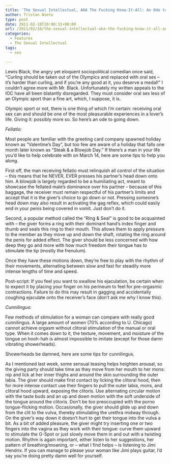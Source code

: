 ```yaml
---
title: 'The Sexual Intellectual, AKA The Fucking Know-It-All: An Ode to Going Down'
author: Tristan Nieto
type: post
date: 2011-02-18T20:00:31+00:00
url: /2011/02/18/the-sexual-intellectual-aka-the-fucking-know-it-all-an-ode-to-going-down/
categories:
  - Features
  - The Sexual Intellectual
tags:
  - sex

---
```

Lewis Black, the angry yet eloquent sociopolitical comedian once said, “Curling should be taken out of the Olympics and replaced with oral sex – it’s harder than curling, and if you’re any good at it, you deserve a medal!” I couldn’t agree more with Mr. Black. Unfortunately my written appeals to the IOC have all been blatantly disregarded. They must consider oral sex less of an Olympic sport than a fine art, which, I suppose, it is.

Olympic sport or not, there is one thing of which I’m certain: receiving oral sex can and should be one of the most pleasurable experiences in a lover’s life. Giving it: possibly more so. So here’s an ode to going down.

_Fellatio:_

Most people are familiar with the greeting card company spawned holiday known as “Valentine’s Day”, but too few are aware of a holiday that falls one month later known as “Steak & a Blowjob Day.” If there’s a man in your life you’d like to help celebrate with on March 14, here are some tips to help you along.

First off, the man receiving fellatio must relinquish all control of the situation – this means that he NEVER, EVER presses his partner’s head down onto him. A blowjob is largely regarded to be a humiliating act, meant to showcase the fellated male’s dominance over his partner – because of this baggage, the receiver must remain respectful of his partner’s limits and accept that it is the giver’s choice to go down or not. Pressing someone’s head down may also result in activating the gag reflex, which could easily end in your penis being covered in vomit. Just don’t do it.

Second, a popular method called the “Ring & Seal” is good to be acquainted with – the giver forms a ring with their dominant hand’s index finger and thumb and seals this ring to their mouth. This allows them to apply pressure to the member as they move up and down the shaft, rotating the ring around the penis for added effect. The giver should be less concerned with how deep they go and more with how much freedom their tongue has to stimulate the tip (mostly the frenulum).

Once they have these motions down, they’re free to play with the rhythm of their movements, alternating between slow and fast for steadily more intense lengths of time and speed.

Post-script: If you feel you want to swallow his ejaculation, be certain when to expect it by placing your finger on his perineum to feel for pre-orgasmic contractions. Failure to do this may result in gagging and accidentally coughing ejaculate onto the receiver’s face (don’t ask me why I know this).

_Cunnilingus:_

Few methods of stimulation for a woman can compare with really good cunnilingus. A large amount of women (70% according to U. Chicago) cannot achieve orgasm without clitoral stimulation of the manual or oral type. When it comes down to it, the texture, movement, and moisture of the tongue on hooh-hah is almost impossible to imitate (except for those damn vibrating showerheads).

Showerheads be damned, here are some tips for cunnilingus.

As I mentioned last week, some sensual teasing helps heighten arousal, so the giving party should take time as they move from her mouth to her mons: nip and lick at her inner thighs and around the skin surrounding the outer labia. The giver should make first contact by licking the clitoral hood, then for more intense contact use their fingers to pull the outer labia, mons, and clitoral hood upward, exposing the clitoris. Use alternating circular motion with the taste buds and an up and down motion with the soft underside of the tongue around the clitoris. Don’t be too preoccupied with the porno tongue-flicking motion. Occasionally, the giver should glide up and down from the clit to the vulva, thereby stimulating the urethra midway through. On the giver’s way down it doesn’t hurt to get their tongue into the vulva a bit. As a bit of added pleasure, the giver might try inserting one or two fingers into the vagina as they work with their tongue: curve them upward to stimulate the G-Spot or just slowly move them in and out with a twisting motion. Rhythm is again important, either listen to her suggestions, her pattern of breathing/moaning, or – what I find helps – is listening to Jimi Hendrix. If you can manage to please your woman like Jimi plays guitar, I’d say you’re doing pretty damn well for yourself.